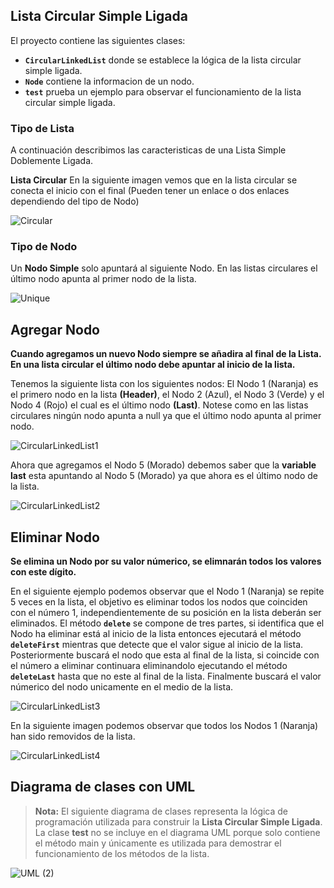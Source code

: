 ## **Lista Circular Simple Ligada**

El proyecto contiene las siguientes clases:

* **`CircularLinkedList`** donde se establece la lógica de la lista circular simple ligada.
* **`Node`** contiene la informacion de un nodo.
* **`test`** prueba un ejemplo para observar el funcionamiento de la lista circular simple ligada.

### **Tipo de Lista**

A continuación describimos las caracteristicas de una Lista Simple Doblemente Ligada.

**Lista Circular** En la siguiente imagen vemos que en la lista circular se conecta el inicio con el final (Pueden tener un enlace o dos enlaces dependiendo del tipo de Nodo)

![Circular](https://user-images.githubusercontent.com/115047831/207787409-543bef3c-5d1d-477f-94ac-026f9b020b35.png)

### **Tipo de Nodo**

Un **Nodo Simple** solo apuntará al siguiente Nodo. En las listas circulares el último nodo apunta al primer nodo de la lista.

![Unique](https://user-images.githubusercontent.com/115047831/207787501-3af9c726-4cce-4120-8b49-2bac880bd026.png)

## Agregar Nodo

**Cuando agregamos un nuevo Nodo siempre se añadira al final de la Lista. En una lista circular el último nodo debe apuntar al inicio de la lista.**

Tenemos la siguiente lista con los siguientes nodos: El Nodo 1 (Naranja) es el primero nodo en la lista **(Header)**, el Nodo 2 (Azul), el Nodo 3 (Verde) y el Nodo 4 (Rojo) el cual es el último nodo **(Last)**. Notese como en las listas circulares ningún nodo apunta a null ya que el último nodo apunta al primer nodo.

![CircularLinkedList1](https://user-images.githubusercontent.com/115047831/214815890-cc0560de-bdc6-4c60-858d-a42ef85e9ab7.png)

Ahora que agregamos el Nodo 5 (Morado) debemos saber que la **variable last** esta apuntando al Nodo 5 (Morado) ya que ahora es el último nodo de la lista.

![CircularLinkedList2](https://user-images.githubusercontent.com/115047831/214816087-c7d30247-5789-47d0-b605-d9649404fb81.png)

## Eliminar Nodo

**Se elimina un Nodo por su valor númerico, se elimnarán todos los valores con este dígito.**

En el siguiente ejemplo podemos observar que el Nodo 1 (Naranja) se repite 5 veces en la lista, el objetivo es eliminar todos los nodos que coinciden con el número 1, independientemente de su posición en la lista deberán ser eliminados. El método **`delete`** se compone de tres partes, si identifica que el Nodo ha eliminar está al inicio de la lista  entonces ejecutará el método **`deleteFirst`** mientras que detecte que el valor sigue al inicio de la lista. Posteriormente buscará el nodo que esta al final de la lista, si coincide con el número a eliminar continuara eliminandolo ejecutando el método **`deleteLast`** hasta que no este al final de la lista. Finalmente buscará el valor númerico del nodo unicamente en el medio de la lista.

![CircularLinkedList3](https://user-images.githubusercontent.com/115047831/214820621-05737fc2-c077-4a03-ad63-46d681447b3f.png)

En la siguiente imagen podemos observar que todos los Nodos 1 (Naranja) han sido removidos de la lista.

![CircularLinkedList4](https://user-images.githubusercontent.com/115047831/214820763-20a619b0-24b3-4b02-8035-9d5851bb9aaf.png)

## Diagrama de clases con UML

> **Nota:** El siguiente diagrama de clases representa la lógica de programación utilizada para construir la **Lista Circular Simple Ligada**. La clase **test** no se incluye en el diagrama UML porque solo contiene el método main y únicamente es utilizada para demostrar el funcionamiento de los métodos de la lista.

![UML (2)](https://user-images.githubusercontent.com/115047831/214822368-9cba39fb-dabf-47be-9b2f-a7f2e8605cf7.png)
